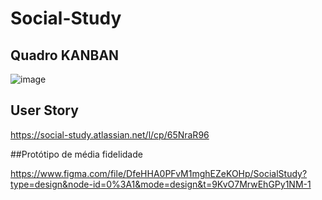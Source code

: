 # Social-Study

## Quadro KANBAN

![image](https://github.com/Rhogger/Social-Study/assets/83069922/dbb908f7-8080-42b0-842a-97b6af973d17)

## User Story

https://social-study.atlassian.net/l/cp/65NraR96

##Protótipo de média fidelidade

https://www.figma.com/file/DfeHHA0PFvM1mghEZeKOHp/SocialStudy?type=design&node-id=0%3A1&mode=design&t=9KvO7MrwEhGPy1NM-1
